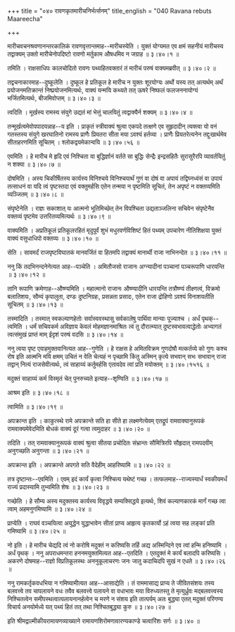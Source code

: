 +++
title = "०४० रावणकृतमारीचनिर्भर्त्सनम्"
title_english = "040 Ravana rebuts Maareecha"

+++


मारीचवचनश्रवणानन्तरकालिकं रावणवृत्तान्तमाह--मारीचस्येति । युक्तं योग्यमत
एव क्षमं सहनीयं मारीचस्य तद्वाक्यम् उक्तो मारीचेनोपदिष्टो रावणो मर्तुकाम
औषधमिव न जग्राह  ॥  ३।४०।१  ॥   

  

तमिति । राक्षसाधिपः कालचोदितो रावणः पथ्यहितवक्तारं तं मारीचं परुषं
वाक्यमब्रवीत्  ॥  ३।४०।२  ॥   

  

तद्वचनाकारमाह--दुष्कूलेति । दुष्कूल हे प्रतिकूल हे मारीच न युक्तः
शूरयोग्यः अर्थो यस्य तत् अत्यर्थम् अर्थं प्रयोजनमतिक्रान्तं
निष्प्रयोजनमित्यर्थः, वाक्यं यन्मयि कथ्यते तत् ऊषरे निष्फलं फलजननायोग्यं
भर्जितमित्यर्थः, बीजमिवोप्तम्  ॥  ३।४०।३  ॥   

  

त्वदिति । मूर्खस्य रामस्य संयुगे उद्यतं मां भेत्तुं चालयितुं
त्वद्वाक्यैर्न शक्यम्  ॥  ३।४०।४  ॥   

  

तन्मूर्खत्वमेवोपपादयन्नाह--य इति । प्राकृतं स्त्रीवाक्यं श्रुत्वा एकपदे
तत्क्षणे एव सुहृदादीन् त्यक्त्वा यो वनं गतस्तस्य संयुगे खरघातिनो रामस्य
प्राणैः प्रियतरा सीता मया ऽवश्यं हर्तव्या । प्राणैः प्रियतरेत्यनेन
तद्दुःखार्थमेव सीताहरणमिति सूचितम् । श्लोकद्वयमेकान्वयि  ॥  ३।४०।५६  ॥   

  

एवमिति । हे मारीच मे हृदि एवं निश्चिता या बुद्धिर्ज्ञानं वर्तते सा
बुद्धिः सेन्द्रैः इन्द्रसहितैः सुरासुरैरपि व्यावर्तयितुं न शक्या  ॥ 
३।४०।७  ॥   

  

दोषमिति । अस्य चिकीर्षितस्य कार्यस्य विनिश्चये विनिश्चयार्थं गुणं वा
दोषं वा अपायं तद्विघ्नध्वंसं वा उपायं तत्साधनं वा यदि त्वं पृष्टस्तदा
एवं वक्तुमर्हसि एतेन तन्मया न पृष्टमिति सूचितं, तेन अपृष्टं न
वक्तव्यमिति व्यञ्जितम्  ॥  ३।४०।८  ॥   

  

संपृष्टेनेति । राज्ञः सकाशात् यः आत्मनो भूतिमिच्छेत् तेन विपश्चिता
उद्यताञ्जलिना सचिवेन संपृष्टेनैव वक्तव्यं पृष्टमेव उत्तरितव्यमित्यर्थः
 ॥  ३।४०।९  ॥   

  

वाक्यमिति । अप्रतिकूलं प्रतिकूलरहितं मृदुपूर्वं शुभं मधुरवर्णविशिष्टं
हितं पथ्यम् उपचारेण नीतिशिक्षया युक्तं वाक्यं वसुधाधिपो वक्तव्यः  ॥ 
३।४०।१०  ॥   

  

सेति । सावमर्दं राजपृष्टविघातकं मानवर्जितं वा हितमपि तद्वाक्यं मानार्थी
राजा नाभिनन्देत  ॥  ३।४०।११  ॥   

  

ननु किं तदभिनन्दनेनेत्यत आह--पञ्चेति । अमितौजसो राजानः अग्न्यादीनां
पञ्चानां पञ्चरूपाणि धारयन्ति  ॥  ३।४०।१२  ॥   

  

तानि रूपाणि क्रमेणाह--औष्ण्यमिति । महात्मानो राजानः औष्ण्यादीनि धारयन्ति
तत्रौष्ण्यं तीक्ष्णत्वं, विक्रमो बलातिशयः, सौम्यं कृपालुता, दण्डः
दुष्टनिग्रहः, प्रसन्नता प्रसादः, एतेन राजा द्रोहिणो ऽवश्यं विनाशयतीति
सूचितम्  ॥  ३।४०।१३  ॥   

  

तस्मादिति । तस्मात् स्वकल्याणहेतोः सर्वास्ववस्थासु सर्वकालेषु पार्थिवा
मान्याः पूज्याश्च । अर्धं पृथक्--त्वमिति । धर्मं सचिवकर्म अविज्ञाय केवलं
मोहमज्ञानमाश्रितः त्वं तु दौरात्म्यात् दुष्टस्वभावत्वाद्धेतोः अभ्यागतं
त्वत्संमुखं प्राप्तं माम् ईदृशं परुषं वदसि  ॥  ३।४०।१४  ॥   

  

ननु त्वया पृष्ट एवाहमुक्तवानित्यत आह--गुणेति । हे राक्षस हे अमितविक्रम
गुणदोषौ मत्कर्तव्ये को गुणः कश्च रोष इति आत्मनि मयि क्षमम् उचितं न वेति
चेत्यहं न पृच्छामि किंतु अस्मिन् कृत्ये सभवान् सभः सभावान् राजा तद्वान्
नित्यं राजसेवीत्यर्थः, त्वं साहाय्यं कर्तुमर्हसि एतावदेव त्वां प्रति
मयोक्तम्  ॥  ३।४०।१५१६  ॥   

  

मदुक्तं साहाय्यं कर्म विस्मृतं चेत् पुनरुच्यते इत्याह--शृण्विति  ॥ 
३।४०।१७  ॥   

  

आश्रम इति  ॥  ३।४०।१८  ॥   

  

त्वामिति  ॥  ३।४०।१९  ॥   

  

अपक्रान्त इति । काकुत्स्थे रामे अपक्रान्ते सति हा सीते हा
लक्ष्मणेत्येवम् एतद्रूपं रामवाक्यानुरूपकं रामवाक्यमेवेदमिति बोधकं वाक्यं
दूरं गत्वा त्वमुदाहर  ॥  ३।४०।२०  ॥   

  

तदिति । तत् रामवाक्यानुरूपकं वाक्यं श्रुत्वा सीतया प्रचोदितः संभ्रान्तः
सौमित्रिरपि सौहृदात् रामपदवीम् अनुगच्छति अनुगन्ता  ॥  ३।४०।२१  ॥   

  

अपक्रान्त इति । अपक्रान्ते अपगते सति वैदेहीम् आहरिष्यामि  ॥  ३।४०।२२  ॥   

  

तत्र दृष्टान्तः--एवमिति । एवम् इदं कार्यं कृत्वा निश्चित्य यथेष्टं गच्छ
। तत्फलमाह--राज्यस्यार्धं स्वकीयमर्धं राज्यं प्रदास्यामि तुभ्यमिति शेषः
 ॥  ३।४०।२३  ॥   

  

गच्छेति । हे सौम्य अस्य मदुक्तस्य कार्यस्य विवृद्धये सम्यक्सिद्धये
इत्यर्थः, शिवं कल्याणकारकं मार्गं गच्छ त्वा त्वाम् अहमनुगमिष्यामि  ॥ 
३।४०।२४  ॥   

  

प्राप्येति । राघवं वञ्चयित्वा अयुद्धेन युद्धाभावेन सीतां प्राप्य आहृत्य
कृतकार्यो ऽहं त्वया सह लङ्कां प्रति गमिष्यामि  ॥  ३।४०।२५  ॥   

  

नो इति । हे मारीच चेद्यदि त्वं नो करोषि मदुक्तं न करिष्यसि तर्हि अद्य
अस्मिन्दिने एव त्वां हन्मि हनिष्यामि । अर्धं पृथक् । ननु अपराधमन्तरा
हननमयुक्तमित्यत आह--एतदिति । एतदुक्तं मे कार्यं बलादपि करिष्यसि । अकरणे
दोषमाह--राज्ञो विप्रतिकूलस्थः अननुकूलाचरणः जनः जातु कदाचिदपि सुखं न एधते
 ॥  ३।४०।२६  ॥   

  

ननु रामकर्तृकवधभिया न गमिष्यामीत्यत आह--आसाद्येति । तं राममासाद्य
प्राप्य ते जीवितसंशयः तस्य बलवत्त्वे तव चापलायने वधः तवैव बलवत्त्वे
पलायने वा वधाभावः मया विरुध्यतस्तु ते मृत्युर्ध्रुवः मद्बलवत्त्वस्य
निश्चितत्वेन समीपस्थत्वात्पलायनानर्हत्वेन च मरणे न संशय इति तात्पर्यम्
अतः बुद्ध्या एतत् मदुक्तं परिगण्य विचार्य अनयोर्मध्ये यत् पथ्यं हितं तत्
तथा निश्चितबुद्ध्या कुरु  ॥  ३।४०।२७  ॥   

  

इति श्रीमद्वाल्मीकीयरामायणव्याख्याने रामायणशिरोमणावारण्यकाण्डे
चत्वारिंशः सर्गः  ॥  ३।४०  ॥   

  



